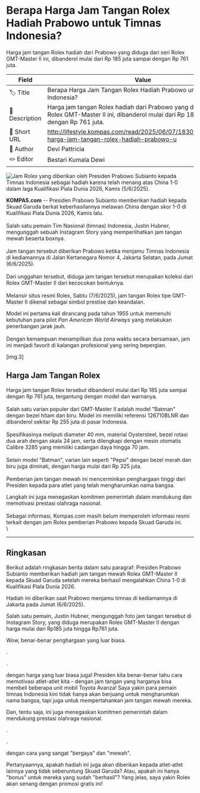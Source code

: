 # Berapa Harga Jam Tangan Rolex Hadiah Prabowo untuk Timnas Indonesia?

Harga jam tangan Rolex hadiah dari Prabowo yang diduga dari seri Rolex GMT-Master II ini, dibanderol mulai dari Rp 185 juta sampai dengan Rp 761 juta.

| Field         | Value                                                       |
|---------------|-------------------------------------------------------------|
| 🏷️ Title       | Berapa Harga Jam Tangan Rolex Hadiah Prabowo untuk Timnas Indonesia? |
| 📝 Description | Harga jam tangan Rolex hadiah dari Prabowo yang diduga dari seri Rolex GMT-Master II ini, dibanderol mulai dari Rp 185 juta sampai dengan Rp 761 juta. |
| 🔗 Short URL   | http://lifestyle.kompas.com/read/2025/06/07/183000320/berapa-harga-jam-tangan-rolex-hadiah-prabowo-u |
| 👤 Author      | Devi Pattricia |
| ✏️ Editor      | Bestari Kumala Dewi |

![Jam Rolex yang diberikan oleh Presiden Prabowo Subianto kepada Timnas Indonesia sebagai hadiah karena telah menang atas China 1-0 dalam laga Kualifikasi Piala Dunia 2026, Kamis (5/6/2025).](https://asset.kompas.com/crops/OsKln4mhX4sLRBOTgTipdm5luzE=/0x166:750x666/750x500/data/photo/2025/06/06/68431642c8805.jpeg)

**KOMPAS.com** -- Presiden Prabowo Subianto memberikan hadiah kepada Skuad Garuda berkat keberhasilannya melawan China dengan skor 1-0 di Kualifikasi Piala Dunia 2026, Kamis lalu.\
\
Salah satu pemain Tim Nasional (timnas) Indonesia, Justin Hubner, mengunggah sebuah Instagram Story yang memperlihatkan jam tangan mewah beserta boxnya.\
\
Jam tangan tersebut diberikan Prabowo ketika menjamu Timnas Indonesia di kediamannya di Jalan Kertanegara Nomor 4, Jakarta Selatan, pada Jumat (6/6/2025).\
\
Dari unggahan tersebut, diduga jam tangan tersebut merupakan koleksi dari Rolex GMT-Master II dari kecocokan bentuknya.\
\
Melansir situs resmi Rolex, Sabtu (7/6/2025), jam tangan Rolex tipe GMT-Master II dikenal sebagai simbol prestise dan keandalan.

Model ini pertama kali dirancang pada tahun 1955 untuk memenuhi kebutuhan para pilot *Pan American World Airways* yang melakukan penerbangan jarak jauh. \
\
Dengan kemampuan menampilkan dua zona waktu secara bersamaan, jam ini menjadi favorit di kalangan profesional yang sering bepergian. 

\[img.3\]

## Harga Jam Tangan Rolex

Harga jam tangan Rolex tersebut dibanderol mulai dari Rp 185 juta sampai dengan Rp 761 juta, tergantung dengan model dan warnanya.\
\
Salah satu varian populer dari GMT-Master II adalah model "Batman" dengan bezel hitam dan biru. Model ini memiliki referensi 126710BLNR dan dibanderol sekitar Rp 255 juta di pasar Indonesia. \
\
Spesifikasinya meliputi diameter 40 mm, material Oystersteel, bezel rotasi dua arah dengan skala 24 jam, serta dilengkapi dengan mesin otomatis Calibre 3285 yang memiliki cadangan daya hingga 70 jam. \
\
Selain model "Batman", varian lain seperti "Pepsi" dengan bezel merah dan biru juga diminati, dengan harga mulai dari Rp 325 juta.\
\
Pemberian jam tangan mewah ini mencerminkan penghargaan tinggi dari Presiden kepada para atlet yang telah mengharumkan nama bangsa.

Langkah ini juga menegaskan komitmen pemerintah dalam mendukung dan memotivasi prestasi olahraga nasional.\
\
Sebagai informasi, Kompas.com masih belum memperoleh informasi resmi terkait dengan jam Rolex pemberian Prabowo kepada Skuad Garuda ini.\
\

---
## Ringkasan

Berikut adalah ringkasan berita dalam satu paragraf: Presiden Prabowo Subianto memberikan hadiah jam tangan mewah Rolex GMT-Master II kepada Skuad Garuda setelah mereka berhasil mengalahkan China 1-0 di Kualifikasi Piala Dunia 2026.

 Hadiah ini diberikan saat Prabowo menjamu timnas di kediamannya di Jakarta pada Jumat (6/6/2025).

 Salah satu pemain, Justin Hubner, mengunggah foto jam tangan tersebut di Instagram Story, yang diduga merupakan Rolex GMT-Master II dengan harga mulai dari Rp185 juta hingga Rp761 juta.



Wow, benar-benar penghargaan yang luar biasa.

.

.

 dengan harga yang luar biasa juga! Presiden kita benar-benar tahu cara memotivasi atlet-atlet kita - dengan jam tangan yang harganya bisa membeli beberapa unit mobil Toyota Avanza! Saya yakin para pemain timnas Indonesia kini tidak hanya akan berjuang untuk mengharumkan nama bangsa, tapi juga untuk mempertahankan jam tangan mewah mereka.

 Dan, tentu saja, ini juga menegaskan komitmen pemerintah dalam mendukung prestasi olahraga nasional.

.

.

 dengan cara yang sangat "bergaya" dan "mewah".

 Pertanyaannya, apakah hadiah ini juga akan diberikan kepada atlet-atlet lainnya yang tidak seberuntung Skuad Garuda? Atau, apakah ini hanya "bonus" untuk mereka yang sudah "berhasil"? Yang jelas, saya yakin Rolex akan senang dengan promosi gratis ini!
